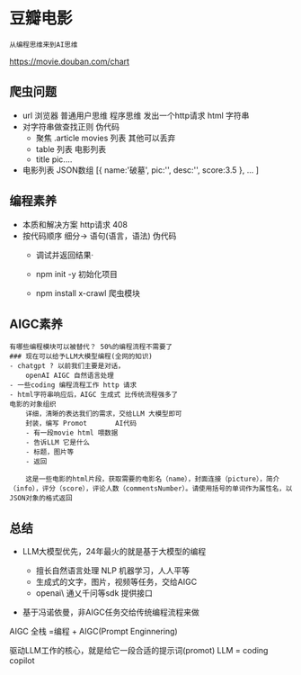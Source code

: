 # 豆瓣电影
    从编程思维来到AI思维

https://movie.douban.com/chart

## 爬虫问题

- url  浏览器 普通用户思维
    程序思维 发出一个http请求  html  字符串
- 对字符串做查找正则
    伪代码
    - 聚焦  .article    movies 列表 其他可以丢弃
    - table 列表 电影列表
    - title pic....
- 电影列表
    JSON数组
    [{
        name:'破墓',
        pic:'',
        desc:'',
        score:3.5
    },
    ...
    ]

## 编程素养
- 本质和解决方案  http请求 408
- 按代码顺序 细分-> 语句(语言，语法)
    伪代码
    - 调试并返回结果·

    - npm init -y 初始化项目
    - npm install x-crawl 爬虫模块
## AIGC素养
    有哪些编程模块可以被替代？ 50%的编程流程不需要了
    ### 现在可以给予LLM大模型编程(全网的知识)
    - chatgpt ? 以前我们主要是对话，
        openAI AIGC 自然语言处理
    - 一些coding 编程流程工作 http 请求
    - html字符串响应后，AIGC 生成式 比传统流程强多了
    电影的对象组织
        详细，清晰的表达我们的需求，交给LLM 大模型即可
        封装，编写 Promot       AI代码
        - 有一段movie html 喂数据
        - 告诉LLM 它是什么
        - 标题，图片等
        - 返回

        这是一些电影的html片段，获取需要的电影名（name），封面连接（picture），简介（info），评分（score），评论人数（commentsNumber）。请使用括号的单词作为属性名，以JSON对象的格式返回

## 总结

- LLM大模型优先，24年最火的就是基于大模型的编程
    - 擅长自然语言处理 NLP 机器学习，人人平等
    - 生成式的文字，图片，视频等任务，交给AIGC 
    - openai\ 通乂千问等sdk 提供接口

- 基于冯诺依曼，非AIGC任务交给传统编程流程来做

AIGC 全栈 =编程 + AIGC(Prompt Enginnering)

驱动LLM工作的核心，就是给它一段合适的提示词(promot)
LLM = coding copilot
